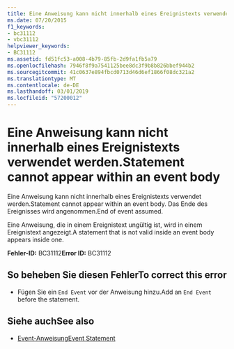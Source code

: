 ```yaml
---
title: Eine Anweisung kann nicht innerhalb eines Ereignistexts verwendet werden.
ms.date: 07/20/2015
f1_keywords:
- bc31112
- vbc31112
helpviewer_keywords:
- BC31112
ms.assetid: fd51fc53-a008-4b79-85fb-2d9fa1fb5a79
ms.openlocfilehash: 7946f8f9a7541125bee8dc3f9b8b826bbef944b2
ms.sourcegitcommit: 41c0637e894fbcd0713d46d6ef1866f08dc321a2
ms.translationtype: MT
ms.contentlocale: de-DE
ms.lasthandoff: 03/01/2019
ms.locfileid: "57200012"
---
```

# <a name="statement-cannot-appear-within-an-event-body"></a><span data-ttu-id="b4d3e-102">Eine Anweisung kann nicht innerhalb eines Ereignistexts verwendet werden.</span><span class="sxs-lookup"><span data-stu-id="b4d3e-102">Statement cannot appear within an event body</span></span>
<span data-ttu-id="b4d3e-103">Eine Anweisung kann nicht innerhalb eines Ereignistexts verwendet werden.</span><span class="sxs-lookup"><span data-stu-id="b4d3e-103">Statement cannot appear within an event body.</span></span> <span data-ttu-id="b4d3e-104">Das Ende des Ereignisses wird angenommen.</span><span class="sxs-lookup"><span data-stu-id="b4d3e-104">End of event assumed.</span></span>  
  
 <span data-ttu-id="b4d3e-105">Eine Anweisung, die in einem Ereignistext ungültig ist, wird in einem Ereignistext angezeigt.</span><span class="sxs-lookup"><span data-stu-id="b4d3e-105">A statement that is not valid inside an event body appears inside one.</span></span>  
  
 <span data-ttu-id="b4d3e-106">**Fehler-ID:** BC31112</span><span class="sxs-lookup"><span data-stu-id="b4d3e-106">**Error ID:** BC31112</span></span>  
  
## <a name="to-correct-this-error"></a><span data-ttu-id="b4d3e-107">So beheben Sie diesen Fehler</span><span class="sxs-lookup"><span data-stu-id="b4d3e-107">To correct this error</span></span>  
  
-   <span data-ttu-id="b4d3e-108">Fügen Sie ein `End Event` vor der Anweisung hinzu.</span><span class="sxs-lookup"><span data-stu-id="b4d3e-108">Add an `End Event` before the statement.</span></span>  
  
## <a name="see-also"></a><span data-ttu-id="b4d3e-109">Siehe auch</span><span class="sxs-lookup"><span data-stu-id="b4d3e-109">See also</span></span>
- [<span data-ttu-id="b4d3e-110">Event-Anweisung</span><span class="sxs-lookup"><span data-stu-id="b4d3e-110">Event Statement</span></span>](../../visual-basic/language-reference/statements/event-statement.md)
